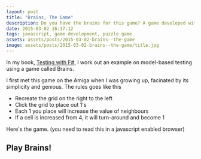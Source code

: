 ```yaml
---
layout: post
title: "Brains, The Game"
description: Do you have the brains for this game? A game developed with only javascript and buttons.
date: 2015-03-02 16:37:12
tags: javascript, game development, puzzle game
assets: assets/posts/2015-03-02-brains--the-game
image: assets/posts/2015-03-02-brains--the-game/title.jpg
---
```


In my book, [Testing with F#](http://www.amazon.com/Testing-F-Mikael-Lundin/dp/1784391239/), I work out an example on model-based testing using a game called Brains.

I first met this game on the Amiga when I was growing up, facinated by its simplicity and genious. The rules goes like this

* Recreate the grid on the right to the left
* Click the grid to place out 1's
* Each 1 you place will increase the value of neighbours
* If a cell is increased from 4, it will turn-around and become 1

Here's the game. (you need to read this in a javascript enabled browser)

## Play Brains!

<div>
    <style>
    .controls {
      clear: left;
    }
    .board {
      margin-right: 12px;
      float: left;
      font-size: 12pt;
    }
    .board input {
      width: 24px;
      height: 24px;
      line-height: 24px;
      margin: 1px;
      border: 1px solid gray;
      background-color: #FAFAFA;

      -webkit-appearance: none;
      -webkit-border-radius: 0;
    }
    .board.success input {
      background-color: #F0FFF0;
    }
    .board.failure input {
      background-color: #FFF0F0;
    }
    .width-4-5 {
      width: 120px;
    }
    </style>
    <div id="brains"></div>
    <p class="controls">
      <input id="new" type="button" value="New" onclick="brains.new()" />
      <input id="reset" type="button" value="Reset" onclick="brains.reset()" />
    </p>
    <script src="/assets/posts/2015-03-02-brains--the-game/brains.js"></script>
    <script>
      var brains = new Brains(document.getElementById('brains'));
      brains.create(4, 5);
    </script>
</div>

## The Code

Since this is a programming blog it wouldn't do unless I posted the code for the game also.

<script src="https://gist.github.com/miklund/217a98878e6802b262cd.js"></script>
